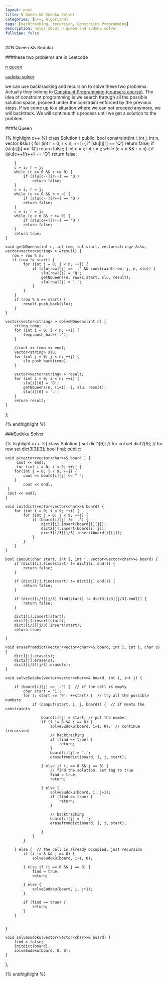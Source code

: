 ```yaml
---
layout: post
title: N Queen && Sudoku Solver
categories: [C++, Algorithm]
tags: [backtracking, recursion, Constraint Programming]
description: notes about n queen and sudoku solver
fullview: false
---
```


##N Queen && Suduku

###these two problems are in Leetcode

[n queen](https://leetcode.com/problems/n-queens/)

[sudoku solver](https://leetcode.com/problems/sudoku-solver/)

we can use backtracking and recursion to solve these two problems. Actually they belong to [Constraint Programming (coursera course)](https://class.coursera.org/optimization-001/lecture). The idea of constraint programming is we search through all the possible solution space, proceed under the constraint enforced by the previous steps. If we come up to a situation where we can not proceed anymore, we will backtrack. We will continue this process until we get a solution to the problem.

###N Queen

{% highlight c++ %}
class Solution {
public:
    bool constraint(int i, int j, int n, vector<string> &slu) {
        for (int r = 0; r < n; ++r) {
        	if (slu[i][r] == 'Q')
    	    return false;
    	if (slu[r][j] == 'Q')
    	    return false;
        }
        int c = i; int r = j;
        while (c < n && r < n) {
            if (slu[c++][r++] == 'Q')
    	    return false;
    	
        }
        c = i; r = j;
        while (c >= 0 && r >= 0) {
            if (slu[c--][r--] == 'Q') 
                return false;
        }
        c = i; r = j;
        while (c >= 0 && r < n) {
            if (slu[c--][r++] == 'Q') 
    	    return false;
        }
        c = i; r = j;
        while (c < n && r >= 0) {
            if (slu[c++][r--] == 'Q')
    	    return false;
        }
        return true;
    }

    void getNQueens(int n, int row, int start, vector<string> &slu, vector<vector<string> > &result) {
       row = row % n;
       if (row != start) {   
            for (int j = 0; j < n; ++j) {
                if (slu[row][j] == '.' && constraint(row, j, n, slu)) {
                    slu[row][j] = 'Q';
                    getNQueens(n, row+1,start, slu, result);
    		        slu[row][j] = '.';
    	        }
    	    }
        }
        if (row % n == start) {
            result.push_back(slu);
        }
    }

    vector<vector<string> > solveNQueens(int n) {
        string temp;
        for (int i = 0; i < n; ++i) {
            temp.push_back('.');
        }

        //cout << temp << endl;
        vector<string> slu;
        for (int j = 0; j < n; ++j) {
    	    slu.push_back(temp);
        }
        
        vector<vector<string> > result;
        for (int i = 0; i < n; ++i) {
            slu[i][0] = 'Q';
            getNQueens(n, (i+1), i, slu, result);
    	    slu[i][0] = '.';
        }
        return result;
    }
    
};

{% endhighlight %}


###Sudoku Solver

{% highlight c++ %}
class Solution {
    set<char> dict1[9];  // for col
    set<char> dict2[9];   // for row
    set<char> dict3[3][3];
    bool find;
public:
 
    void p(vector<vector<char>>& board ) {
         cout << endl;
         for (int i = 0; i < 9; ++i) {
	    for(int j = 0; j < 9; ++j) {
	        cout << board[i][j] << " ";
	    }
            cout << endl;
	 } 
	 cout << endl;
    }

    void initdict(vector<vector<char>>& board) {
        for (int i = 0; i < 9; ++i) {
            for (int j = 0; j < 9; ++j) {
                if (board[i][j] != '.') {
                    dict1[i].insert(board[i][j]);
                    dict2[j].insert(board[i][j]);
                    dict3[i/3][j/3].insert(board[i][j]);
                }
            }
        }
    }

    bool canput(char start, int i, int j, vector<vector<char>>& board) {
        if (dict1[i].find(start) != dict1[i].end()) {
            return false;
        } 
        
        if (dict2[j].find(start) != dict2[j].end()) {
            return false;
        } 
        
        if (dict3[i/3][j/3].find(start) != dict3[i/3][j/3].end()) {
            return false;
        } 
        
        dict1[i].insert(start);
        dict2[j].insert(start);
        dict3[i/3][j/3].insert(start);
        return true;
        
    }

    void erasefromdict(vector<vector<char>>& board, int i, int j, char s) {
        dict1[i].erase(s);
        dict2[j].erase(s);
        dict3[i/3][j/3].erase(s);
    }

    void solveSudoku(vector<vector<char>>& board, int i, int j) {
	
        if (board[i][j] == '.') {  // if the cell is empty
            char start = '1';
            for (; start <= '9'; ++start) {  // try all the possible numbers
                if (canput(start, i, j, board)) {  // if meets the constraints
                
                    board[i][j] = start; // put the number
                    if (i != 8 && j == 8) {
                        solveSudoku(board, i+1, 0);  // continue (recursion)
                        // backtracking
                        if (find == true) {
                            return;
                        }
                        board[i][j] = '.';
                        erasefromdict(board, i, j, start);
                    
                    } else if (i == 8 && j == 8) {
                        // find the solution, set tag to true
                        find = true;
                        return;
            
                    } else {
                        solveSudoku(board, i, j+1);
                        if (find == true) {
                            return;
                        }
                        
                        // backtracking
                        board[i][j] = '.';
                        erasefromdict(board, i, j, start);
                    
                    }
                }   
            }

        } else {  // the cell is already occupied, just recursion
            if (i != 8 && j == 8) {
                solveSudoku(board, i+1, 0);

            } else if (i == 8 && j == 8) {
                find = true;
                return;

            } else {
                solveSudoku(board, i, j+1);
            }
            
            if (find == true) {
                return;
            }
        }
        
        
    }

    void solveSudoku(vector<vector<char>>& board) {
        find = false;
        initdict(board);
        solveSudoku(board, 0, 0);
    }
};

{% endhighlight %}
